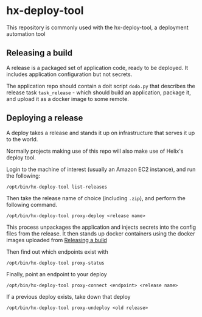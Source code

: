 # hx-deploy-tool

This repository is commonly used with the hx-deploy-tool, a deployment automation tool

## Releasing a build

A release is a packaged set of application code, ready to be deployed. It includes
application configuration but not secrets.

The application repo should contain a doit script `dodo.py` that describes the
release task `task_release` - which should build an application, package it,
and upload it as a docker image to some remote.

## Deploying a release

A deploy takes a release and stands it up on infrastructure that serves it up to the
world.

Normally projects making use of this repo will also make use of Helix's deploy tool.

Login to the machine of interest (usually an Amazon EC2 instance), and run the following:

```
/opt/bin/hx-deploy-tool list-releases
```

Then take the release name of choice (including `.zip`), and perform the following command.

```
/opt/bin/hx-deploy-tool proxy-deploy <release name>
```

This process unpackages the application and injects secrets into the config files from the release.
It then stands up docker containers using the docker images uploaded from [Releasing a build](#Releasing-a-build)

Then find out which endpoints exist with
```
/opt/bin/hx-deploy-tool proxy-status
```

Finally, point an endpoint to your deploy

```
/opt/bin/hx-deploy-tool proxy-connect <endpoint> <release name>
```

If a previous deploy exists, take down that deploy

```
/opt/bin/hx-deploy-tool proxy-undeploy <old release>
```
